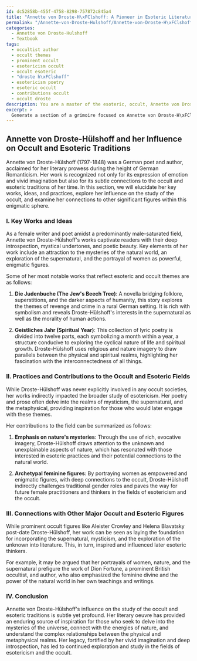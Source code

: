 ```yaml
---
id: dc52858b-455f-4758-8298-757872c845a4
title: "Annette von Droste-H\xFClshoff: A Pioneer in Esoteric Literature"
permalink: "/Annette-von-Droste-Hulshoff/Annette-von-Droste-H\xFClshoff-A-Pioneer-in-Esoteric-Literature/"
categories:
  - Annette von Droste-Hulshoff
  - Textbook
tags:
  - occultist author
  - occult themes
  - prominent occult
  - esotericism occult
  - occult esoteric
  - "droste h\xFClshoff"
  - esotericism poetry
  - esoteric occult
  - contributions occult
  - occult droste
description: You are a master of the esoteric, occult, Annette von Droste-Hulshoff and education, you have written many textbooks on the subject in ways that provide students with rich and deep understanding of the subject. You are being asked to write textbook-like sections on a topic and you do it with full context, explainability, and reliability in accuracy to the true facts of the topic at hand, in a textbook style that a student would easily be able to learn from, in a rich, engaging, and contextual way. Always include relevant context (such as formulas and history), related concepts, and in a way that someone can gain deep insights from.
excerpt: >
  Generate a section of a grimoire focused on Annette von Droste-H\xFClshoff's influence on the occult and esoteric traditions. Include her key works, ideas, and practices, as well as any notable contributions she made to the field, so that a student can gain a deep understanding of her impact on the study of the occult. Additionally, provide insights on her connections to other major figures in the occult sphere and how her work might be seen as a foundation for further exploration in the domain.
---
```


## Annette von Droste-Hülshoff and her Influence on Occult and Esoteric Traditions

Annette von Droste-Hülshoff (1797-1848) was a German poet and author, acclaimed for her literary prowess during the height of German Romanticism. Her work is recognized not only for its expression of emotion and vivid imagination but also for its subtle connections to the occult and esoteric traditions of her time. In this section, we will elucidate her key works, ideas, and practices, explore her influence on the study of the occult, and examine her connections to other significant figures within this enigmatic sphere.

### I. Key Works and Ideas

As a female writer and poet amidst a predominantly male-saturated field, Annette von Droste-Hülshoff's works captivate readers with their deep introspection, mystical undertones, and poetic beauty. Key elements of her work include an attraction to the mysteries of the natural world, an exploration of the supernatural, and the portrayal of women as powerful, enigmatic figures. 

Some of her most notable works that reflect esoteric and occult themes are as follows:

1. **Die Judenbuche (The Jew's Beech Tree)**: A novella bridging folklore, superstitions, and the darker aspects of humanity, this story explores the themes of revenge and crime in a rural German setting. It is rich with symbolism and reveals Droste-Hülshoff's interests in the supernatural as well as the morality of human actions.

2. **Geistliches Jahr (Spiritual Year)**: This collection of lyric poetry is divided into twelve parts, each symbolizing a month within a year, a structure conducive to exploring the cyclical nature of life and spiritual growth. Droste-Hülshoff uses religious and nature imagery to draw parallels between the physical and spiritual realms, highlighting her fascination with the interconnectedness of all things.

### II. Practices and Contributions to the Occult and Esoteric Fields

While Droste-Hülshoff was never explicitly involved in any occult societies, her works indirectly impacted the broader study of esotericism. Her poetry and prose often delve into the realms of mysticism, the supernatural, and the metaphysical, providing inspiration for those who would later engage with these themes. 

Her contributions to the field can be summarized as follows:

1. **Emphasis on nature's mysteries**: Through the use of rich, evocative imagery, Droste-Hülshoff draws attention to the unknown and unexplainable aspects of nature, which has resonated with those interested in esoteric practices and their potential connections to the natural world.

2. **Archetypal feminine figures**: By portraying women as empowered and enigmatic figures, with deep connections to the occult, Droste-Hülshoff indirectly challenges traditional gender roles and paves the way for future female practitioners and thinkers in the fields of esotericism and the occult.

### III. Connections with Other Major Occult and Esoteric Figures

While prominent occult figures like Aleister Crowley and Helena Blavatsky post-date Droste-Hülshoff, her work can be seen as laying the foundation for incorporating the supernatural, mysticism, and the exploration of the unknown into literature. This, in turn, inspired and influenced later esoteric thinkers.

For example, it may be argued that her portrayals of women, nature, and the supernatural prefigure the work of Dion Fortune, a prominent British occultist, and author, who also emphasized the feminine divine and the power of the natural world in her own teachings and writings.

### IV. Conclusion

Annette von Droste-Hülshoff's influence on the study of the occult and esoteric traditions is subtle yet profound. Her literary oeuvre has provided an enduring source of inspiration for those who seek to delve into the mysteries of the universe, connect with the energies of nature, and understand the complex relationships between the physical and metaphysical realms. Her legacy, fortified by her vivid imagination and deep introspection, has led to continued exploration and study in the fields of esotericism and the occult.
